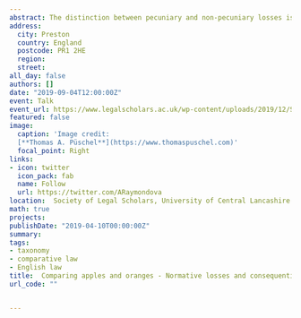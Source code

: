 ```yaml
---
abstract: The distinction between pecuniary and non-pecuniary losses is one that cuts across the whole legal system. In different areas references are made to distress, a loss of privacy in itself, an injury to reputation, or the loss of the amenities of life, just to name a few. However, a central yet underdeveloped area of tort law concerns the systematisation of such non-pecuniary losses. It is noteworthy that considering their importance in everyday litigation, mapping the heads of non-pecuniary losses in English law is a task of considerable difficulty. To some extent, this can be explained because the inquiry has to review each particular tort and thematic areas, with most of the efforts to distinguish different heads of non-pecuniary losses being immediately redirected to cases of personal injury. Additionally, aggravated damages have to be considered to account for all scenarios of compensation of injury to feelings, but more importantly, a clear identification of such heads of losses is obscured by the different logics subjacent to each of them. In that sense, there are normative (or abstract) losses which respond to a unipolar model, where the infringement of a protected interest will be enough to trigger liability, conflating wrong and loss. Alternatively, other heads of losses show a bipolar structure, where concrete pecuniary and non-pecuniary losses flow as a consequence of the wrong, being conceptually different from it. In this presentation it is argued that in areas such as the protection of privacy and personal injury these two levels of abstraction are often used simultaneously, producing an overlap. The effects of their compatibility (or incompatibility) relate directly to the coherence of tort law as a system, but also have implications regarding the compensation of non-pecuniary losses by legal persons, by definition unable to experience concrete non-pecuniary losses such as pain and suffering. 
address:
  city: Preston
  country: England
  postcode: PR1 2HE
  region: 
  street: 
all_day: false
authors: []
date: "2019-09-04T12:00:00Z"
event: Talk
event_url: https://www.legalscholars.ac.uk/wp-content/uploads/2019/12/SLS_2019_Conference_Programme_WEB.pdf
featured: false
image:
  caption: 'Image credit: 
  [**Thomas A. Püschel**](https://www.thomaspuschel.com)'
  focal_point: Right
links:
- icon: twitter
  icon_pack: fab
  name: Follow
  url: https://twitter.com/ARaymondova
location:  Society of Legal Scholars, University of Central Lancashire
math: true
projects:
publishDate: "2019-04-10T00:00:00Z"
summary: 
tags:
- taxonomy
- comparative law
- English law
title:  Comparing apples and oranges - Normative losses and consequential losses in the context of compensation of non-pecuniary losses in English tort law
url_code: ""


---
```


